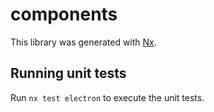 # components

This library was generated with [Nx](https://nx.dev).

## Running unit tests

Run `nx test electron` to execute the unit tests.
